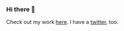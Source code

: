 ### Hi there 👋

Check out my work [here](https://willmeyers.net). I have a [twitter](https://twitter.com/willmeyers_), too.
